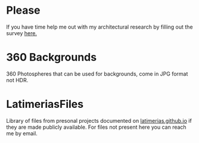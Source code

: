 # Please
If you have time help me out with my architectural research by filling out the survey [here.](https://docs.google.com/forms/d/e/1FAIpQLSdZtdf6eobLYJHM9Jrjs8mUJWDF1eSGMAo6GEEwMjzf-yTDpA/viewform?usp=sf_link)

# 360 Backgrounds

360 Photospheres that can be used for backgrounds, come in JPG format not HDR.

# LatimeriasFiles

Library of files from presonal projects documented on [latimerias.github.io](https://latimerias.github.io/) if they are made publicly available.
For files not present here you can reach me by email.





